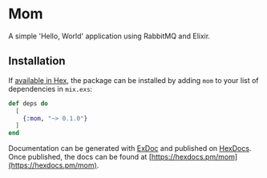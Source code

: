 # Mom

A simple 'Hello, World' application using RabbitMQ and Elixir.

## Installation

If [available in Hex](https://hex.pm/docs/publish), the package can be installed
by adding `mom` to your list of dependencies in `mix.exs`:

```elixir
def deps do
  [
    {:mom, "~> 0.1.0"}
  ]
end
```

Documentation can be generated with [ExDoc](https://github.com/elixir-lang/ex_doc)
and published on [HexDocs](https://hexdocs.pm). Once published, the docs can
be found at [https://hexdocs.pm/mom](https://hexdocs.pm/mom).

